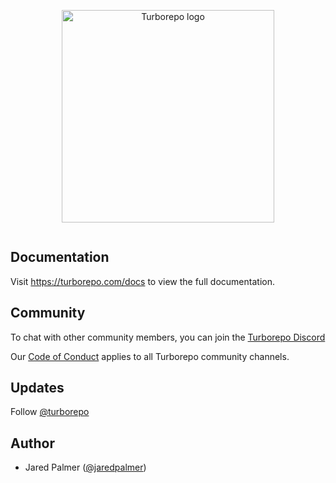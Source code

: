 <p align="center">
   <img width="340" alt="Turborepo logo" src="https://user-images.githubusercontent.com/4060187/106504110-82f58d00-6494-11eb-87b7-a16d4f68bc5a.png">
  
</p>

<p align="center">  
  <a aria-label="NPM version" href="https://www.npmjs.com/package/turbo">
    <img alt="" src="https://badgen.net/npm/v/turbo">
  </a>
</p>

## Documentation

Visit https://turborepo.com/docs to view the full documentation.

## Community

To chat with other community members, you can join the [Turborepo Discord](https://turborepo.org/discord)

Our [Code of Conduct](https://github.com/turborepo/turbo/blob/main/.github/CODE_OF_CONDUCT.md) applies to all Turborepo community channels.

## Updates

Follow [@turborepo](https://twitter.com/turborepo)

## Author

- Jared Palmer ([@jaredpalmer](https://twitter.com/jaredpalmer))
